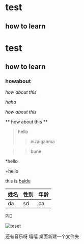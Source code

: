 test
===
how to learn
----

# test
## how to learn
### howabout

*how about this* 

 *haha*

_how about this_

** how about this **

>hello
>>nizaiganma

>>bune


*hello

+hello

this is [baidu](http://markdownpad.com/)

姓名|性别|年龄
---|---|---
da|sd|da

PiD


![teset](https://i.imgur.com/qFrib1r.png)


还有音乐呀
嘻嘻
桌面新建一个文件夹
